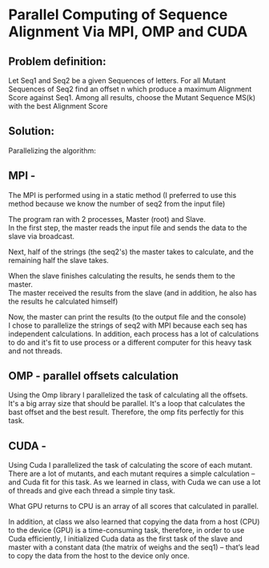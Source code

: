 # Parallel Computing of Sequence Alignment Via MPI, OMP and CUDA
###
## Problem definition:
Let Seq1 and Seq2 be a given Sequences of letters.
For all Mutant Sequences of Seq2 find an offset n which produce a maximum Alignment Score
against Seq1. Among all results, choose the Mutant Sequence MS(k) with the best Alignment Score

## Solution:
Parallelizing the algorithm:
## MPI -
The MPI is performed using in a static method (I preferred to use this method because we know the number of seq2 from the input file) <br>

The program ran with 2 processes, Master (root) and Slave. <br>
In the first step, the master reads the input file and sends the data to the slave via broadcast. <br>

Next, half of the strings (the seq2's) the master takes to calculate, and the remaining half the slave takes. <br>

When the slave finishes calculating the results, he sends them to the master. <br>
The master received the results from the slave (and in addition, he also has the results he calculated himself) <br>

Now, the master can print the results (to the output file and the console) <br>
I chose to parallelize the strings of seq2 with MPI because each seq has independent calculations. In addition, each process has a lot of calculations to do and it's fit to use process or a different computer for this heavy task and not threads. 

##	OMP - parallel offsets calculation
Using the Omp library I parallelized the task of calculating all the offsets. <br>
It's a big array size that should be parallel. It's a loop that calculates the bast offset and the best result. Therefore, the omp fits perfectly for this task.

##	CUDA -
Using Cuda I parallelized the task of calculating the score of each mutant. There are a lot of mutants, and each mutant requires a simple calculation – and Cuda fit for this task. As we learned in class, with Cuda we can use a lot of threads and give each thread a simple tiny task. <br>

What GPU returns to CPU is an array of all scores that calculated in parallel. <br>

In addition, at class we also learned that copying the data from a host (CPU) to the device (GPU) is a time-consuming task, therefore, in order to use Cuda efficiently, I initialized Cuda data as the first task of the slave and master with a constant data (the matrix of weighs and the seq1) – that’s lead to copy the data from the host to the device only once. <br>

